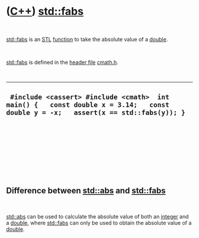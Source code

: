 
 

 

 

 

 

([C++](Cpp.md)) [std::fabs](CppFabs.md)
=========================================

 

[std::fabs](CppFabs.md) is an [STL](CppStl.md)
[function](CppFunction.md) to take the absolute value of a
[double](CppDouble.md).

 

[std::fabs](CppFabs.md) is defined in the [header
file](CppHeaderFile.md) [cmath.h](CppCmathH.md).

 

  -------------------------------------------------------------------------------------------------------------------------------------
  ` #include <cassert> #include <cmath>  int main() {   const double x = 3.14;   const double y = -x;   assert(x == std::fabs(y)); }`
  -------------------------------------------------------------------------------------------------------------------------------------

 

 

 

 

 

Difference between [std::abs](CppAbs.md) and [std::fabs](CppFabs.md)
----------------------------------------------------------------------

 

[std::abs](CppAbs.md) can be used to calculate the absolute value of
both an [integer](CppInt.md) and a [double](CppDouble.md), where
[std::fabs](CppFabs.md) can only be used to obtain the absolute value
of a [double](CppDouble.md).

 

 

 

 

 

 

